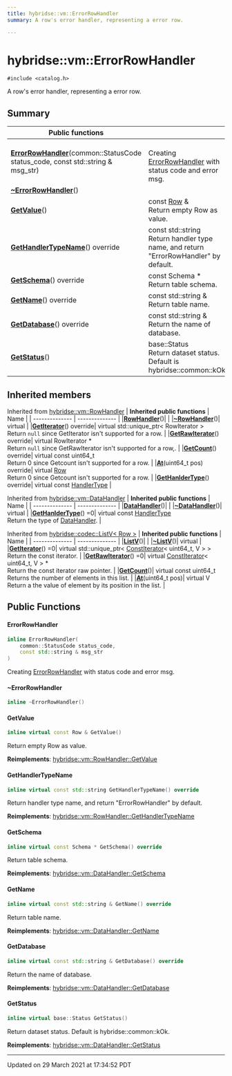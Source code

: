 ```yaml
---
title: hybridse::vm::ErrorRowHandler
summary: A row's error handler, representing a error row. 

---
```

# hybridse::vm::ErrorRowHandler



`#include <catalog.h>`

A row's error handler, representing a error row. 
## Summary


|  Public functions|            |
| -------------- | -------------- |
|**[ErrorRowHandler](/hybridse/usage/api/c++/Classes/classhybridse_1_1vm_1_1_error_row_handler.md#function-errorrowhandler)**(common::StatusCode status_code, const std::string & msg_str)| <br>Creating [ErrorRowHandler](/hybridse/usage/api/c++/Classes/classhybridse_1_1vm_1_1_error_row_handler.md) with status code and error msg.  |
|**[~ErrorRowHandler](/hybridse/usage/api/c++/Classes/classhybridse_1_1vm_1_1_error_row_handler.md#function-~errorrowhandler)**()|  |
|**[GetValue](/hybridse/usage/api/c++/Classes/classhybridse_1_1vm_1_1_error_row_handler.md#function-getvalue)**()| const [Row](/hybridse/usage/api/c++/Classes/classhybridse_1_1codec_1_1_row.md) & <br>Return empty Row as value.  |
|**[GetHandlerTypeName](/hybridse/usage/api/c++/Classes/classhybridse_1_1vm_1_1_error_row_handler.md#function-gethandlertypename)**() override| const std::string <br>Return handler type name, and return "ErrorRowHandler" by default.  |
|**[GetSchema](/hybridse/usage/api/c++/Classes/classhybridse_1_1vm_1_1_error_row_handler.md#function-getschema)**() override| const Schema * <br>Return table schema.  |
|**[GetName](/hybridse/usage/api/c++/Classes/classhybridse_1_1vm_1_1_error_row_handler.md#function-getname)**() override| const std::string & <br>Return table name.  |
|**[GetDatabase](/hybridse/usage/api/c++/Classes/classhybridse_1_1vm_1_1_error_row_handler.md#function-getdatabase)**() override| const std::string & <br>Return the name of database.  |
|**[GetStatus](/hybridse/usage/api/c++/Classes/classhybridse_1_1vm_1_1_error_row_handler.md#function-getstatus)**()| base::Status <br>Return dataset status. Default is hybridse::common::kOk.  |

## Inherited members
Inherited from [hybridse::vm::RowHandler](/hybridse/usage/api/c++/Classes/classhybridse_1_1vm_1_1_row_handler.md)
| **Inherited public functions** | Name           |
| -------------- | -------------- |
|**[RowHandler](/hybridse/usage/api/c++/Classes/classhybridse_1_1vm_1_1_row_handler.md#function-rowhandler)**()|  |
|**[~RowHandler](/hybridse/usage/api/c++/Classes/classhybridse_1_1vm_1_1_row_handler.md#function-~rowhandler)**()| virtual  |
|**[GetIterator](/hybridse/usage/api/c++/Classes/classhybridse_1_1vm_1_1_row_handler.md#function-getiterator)**() override| virtual std::unique_ptr< RowIterator > <br>Return `null` since GetIterator isn't supported for a row.  |
|**[GetRawIterator](/hybridse/usage/api/c++/Classes/classhybridse_1_1vm_1_1_row_handler.md#function-getrawiterator)**() override| virtual RowIterator * <br>Return `null` since GetRawIterator isn't supported for a row,.  |
|**[GetCount](/hybridse/usage/api/c++/Classes/classhybridse_1_1vm_1_1_row_handler.md#function-getcount)**() override| virtual const uint64_t <br>Return 0 since Getcount isn't supported for a row.  |
|**[At](/hybridse/usage/api/c++/Classes/classhybridse_1_1vm_1_1_row_handler.md#function-at)**(uint64_t pos) override| virtual [Row](/hybridse/usage/api/c++/Classes/classhybridse_1_1codec_1_1_row.md) <br>Return 0 since Getcount isn't supported for a row.  |
|**[GetHanlderType](/hybridse/usage/api/c++/Classes/classhybridse_1_1vm_1_1_row_handler.md#function-gethanldertype)**() override| virtual const [HandlerType](/hybridse/usage/api/c++/Namespaces/namespacehybridse_1_1vm.md#enum-handlertype)  |

Inherited from [hybridse::vm::DataHandler](/hybridse/usage/api/c++/Classes/classhybridse_1_1vm_1_1_data_handler.md)
| **Inherited public functions** | Name           |
| -------------- | -------------- |
|**[DataHandler](/hybridse/usage/api/c++/Classes/classhybridse_1_1vm_1_1_data_handler.md#function-datahandler)**()|  |
|**[~DataHandler](/hybridse/usage/api/c++/Classes/classhybridse_1_1vm_1_1_data_handler.md#function-~datahandler)**()| virtual  |
|**[GetHanlderType](/hybridse/usage/api/c++/Classes/classhybridse_1_1vm_1_1_data_handler.md#function-gethanldertype)**() =0| virtual const [HandlerType](/hybridse/usage/api/c++/Namespaces/namespacehybridse_1_1vm.md#enum-handlertype) <br>Return the type of [DataHandler](/hybridse/usage/api/c++/Classes/classhybridse_1_1vm_1_1_data_handler.md).  |

Inherited from [hybridse::codec::ListV< Row >](/hybridse/usage/api/c++/Classes/classhybridse_1_1codec_1_1_list_v.md)
| **Inherited public functions** | Name           |
| -------------- | -------------- |
|**[ListV](/hybridse/usage/api/c++/Classes/classhybridse_1_1codec_1_1_list_v.md#function-listv)**()|  |
|**[~ListV](/hybridse/usage/api/c++/Classes/classhybridse_1_1codec_1_1_list_v.md#function-~listv)**()| virtual  |
|**[GetIterator](/hybridse/usage/api/c++/Classes/classhybridse_1_1codec_1_1_list_v.md#function-getiterator)**() =0| virtual std::unique_ptr< [ConstIterator](/hybridse/usage/api/c++/Classes/classhybridse_1_1base_1_1_const_iterator.md)< uint64_t, V > > <br>Return the const iterator.  |
|**[GetRawIterator](/hybridse/usage/api/c++/Classes/classhybridse_1_1codec_1_1_list_v.md#function-getrawiterator)**() =0| virtual [ConstIterator](/hybridse/usage/api/c++/Classes/classhybridse_1_1base_1_1_const_iterator.md)< uint64_t, V > * <br>Return the const iterator raw pointer.  |
|**[GetCount](/hybridse/usage/api/c++/Classes/classhybridse_1_1codec_1_1_list_v.md#function-getcount)**()| virtual const uint64_t <br>Returns the number of elements in this list.  |
|**[At](/hybridse/usage/api/c++/Classes/classhybridse_1_1codec_1_1_list_v.md#function-at)**(uint64_t pos)| virtual V <br>Return a the value of element by its position in the list.  |


## Public Functions

#### ErrorRowHandler

```cpp
inline ErrorRowHandler(
    common::StatusCode status_code,
    const std::string & msg_str
)
```

Creating [ErrorRowHandler](/hybridse/usage/api/c++/Classes/classhybridse_1_1vm_1_1_error_row_handler.md) with status code and error msg. 

#### ~ErrorRowHandler

```cpp
inline ~ErrorRowHandler()
```


#### GetValue

```cpp
inline virtual const Row & GetValue()
```

Return empty Row as value. 

**Reimplements**: [hybridse::vm::RowHandler::GetValue](/hybridse/usage/api/c++/Classes/classhybridse_1_1vm_1_1_row_handler.md#function-getvalue)


#### GetHandlerTypeName

```cpp
inline virtual const std::string GetHandlerTypeName() override
```

Return handler type name, and return "ErrorRowHandler" by default. 

**Reimplements**: [hybridse::vm::RowHandler::GetHandlerTypeName](/hybridse/usage/api/c++/Classes/classhybridse_1_1vm_1_1_row_handler.md#function-gethandlertypename)


#### GetSchema

```cpp
inline virtual const Schema * GetSchema() override
```

Return table schema. 

**Reimplements**: [hybridse::vm::DataHandler::GetSchema](/hybridse/usage/api/c++/Classes/classhybridse_1_1vm_1_1_data_handler.md#function-getschema)


#### GetName

```cpp
inline virtual const std::string & GetName() override
```

Return table name. 

**Reimplements**: [hybridse::vm::DataHandler::GetName](/hybridse/usage/api/c++/Classes/classhybridse_1_1vm_1_1_data_handler.md#function-getname)


#### GetDatabase

```cpp
inline virtual const std::string & GetDatabase() override
```

Return the name of database. 

**Reimplements**: [hybridse::vm::DataHandler::GetDatabase](/hybridse/usage/api/c++/Classes/classhybridse_1_1vm_1_1_data_handler.md#function-getdatabase)


#### GetStatus

```cpp
inline virtual base::Status GetStatus()
```

Return dataset status. Default is hybridse::common::kOk. 

**Reimplements**: [hybridse::vm::DataHandler::GetStatus](/hybridse/usage/api/c++/Classes/classhybridse_1_1vm_1_1_data_handler.md#function-getstatus)


-------------------------------

Updated on 29 March 2021 at 17:34:52 PDT